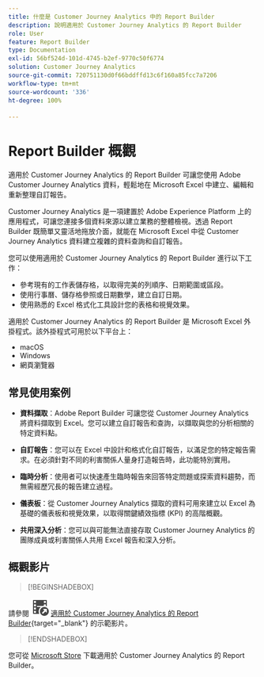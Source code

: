 ```yaml
---
title: 什麼是 Customer Journey Analytics 中的 Report Builder
description: 說明適用於 Customer Journey Analytics 的 Report Builder
role: User
feature: Report Builder
type: Documentation
exl-id: 56bf524d-101d-4745-b2ef-9770c50f6774
solution: Customer Journey Analytics
source-git-commit: 720751130d0f66bddffd13c6f160a85fcc7a7206
workflow-type: tm+mt
source-wordcount: '336'
ht-degree: 100%

---
```


# Report Builder 概觀

適用於 Customer Journey Analytics 的 Report Builder 可讓您使用 Adobe Customer Journey Analytics 資料，輕鬆地在 Microsoft Excel 中建立、編輯和重新整理自訂報告。

Customer Journey Analytics 是一項建置於 Adobe Experience Platform 上的應用程式，可讓您連接多個資料來源以建立業務的整體檢視。透過 Report Builder 既簡單又靈活地拖放介面，就能在 Microsoft Excel 中從 Customer Journey Analytics 資料建立複雜的資料查詢和自訂報告。

您可以使用適用於 Customer Journey Analytics 的 Report Builder 進行以下工作：

- 參考現有的工作表儲存格，以取得完美的列順序、日期範圍或區段。
- 使用行事曆、儲存格參照或日期數學，建立自訂日期。
- 使用熟悉的 Excel 格式化工具設計您的表格和視覺效果。

適用於 Customer Journey Analytics 的 Report Builder 是 Microsoft Excel 外掛程式。該外掛程式可用於以下平台上：

- macOS
- Windows
- 網頁瀏覽器

## 常見使用案例

- **資料擷取**：Adobe Report Builder 可讓您從 Customer Journey Analytics 將資料擷取到 Excel。您可以建立自訂報告和查詢，以擷取與您的分析相關的特定資料點。

- **自訂報告**：您可以在 Excel 中設計和格式化自訂報告，以滿足您的特定報告需求。在必須針對不同的利害關係人量身打造報告時，此功能特別實用。

- **臨時分析**：使用者可以快速產生臨時報告來回答特定問題或探索資料趨勢，而無需經歷冗長的報告建立過程。

- **儀表板**：從 Customer Journey Analytics 擷取的資料可用來建立以 Excel 為基礎的儀表板和視覺效果，以取得關鍵績效指標 (KPI) 的高階概觀。

- **共用深入分析**：您可以與可能無法直接存取 Customer Journey Analytics 的團隊成員或利害關係人共用 Excel 報告和深入分析。


## 概觀影片

>[!BEGINSHADEBOX]

請參閱 ![VideoCheckedOut](/help/assets/icons/VideoCheckedOut.svg) [適用於 Customer Journey Analytics 的 Report Builder](https://video.tv.adobe.com/v/337569?quality=12&learn=on){target="_blank"} 的示範影片。

>[!ENDSHADEBOX]

您可從 [Microsoft Store](https://appsource.microsoft.com/en-us/product/Office365/WA200003101) 下載適用於 Customer Journey Analytics 的 Report Builder。
